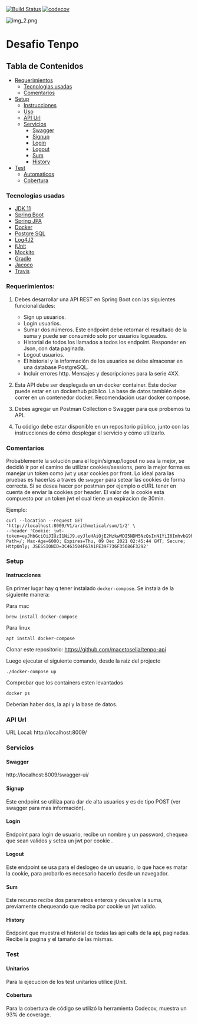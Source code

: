 [![Build Status](https://travis-ci.com/macetosella/tenpo-api.svg?branch=master)](https://travis-ci.com/macetosella/tenpo-api)
[![codecov](https://codecov.io/gh/macetosella/tenpo-api/branch/master/graph/badge.svg)](https://codecov.io/gh/macetosella/tenpo-api)

![img_2.png](https://krealo.pe/wp-content/uploads/2020/12/Tengo-original-pa%CC%81gina-web--e1609189663257.png)

# Desafio Tenpo

## Tabla de Contenidos

- [Requerimientos](#requerimientos)
   - [Tecnologias usadas](#tecnologias-usadas)
   - [Comentarios](#comentarios)
- [Setup](#setup)
   - [Instrucciones](#instrucciones)
   - [Uso](#uso)
   - [API Url](#api)
   - [Servicios](#servicios)
      - [Swagger](#swagger) 
      - [Signup](#ignup)
      - [Login](#login)
      - [Logout](#logut)
      - [Sum](#sum)
      - [History](#history)
- [Test](#test)
   - [Automaticos](#automaticos)
   - [Cobertura](#cobertura)
   
### Tecnologias usadas
- [JDK 11](https://www.oracle.com/index.html)
- [Spring Boot](https://projects.spring.io/spring-boot/)
- [Spring JPA](https://docs.spring.io/spring-data/jpa/docs/current/reference/html/)
- [Docker](https://www.docker.com/)
- [Postgre SQL](https://www.postgresql.org/)
- [Log4J2](http://www.slf4j.org/)
- [jUnit](http://junit.org/junit5/)
- [Mockito](http://site.mockito.org/)
- [Gradle](https://gradle.org/)
- [Jacoco](https://www.jacoco.org/jacoco/trunk/index.html)
- [Travis](https://travis-ci.com/)

### Requerimientos:

1. Debes desarrollar una API REST en Spring Boot con las siguientes funcionalidades:
   * Sign up usuarios.
   * Login usuarios.
   * Sumar dos números. Este endpoint debe retornar el resultado de la suma y puede ser consumido solo por usuarios logueados.
   * Historial de todos los llamados a todos los endpoint. Responder en Json, con data paginada.
   * Logout usuarios.
   * El historial y la información de los usuarios se debe almacenar en una database PostgreSQL.
   * Incluir errores http. Mensajes y descripciones para la serie 4XX.


2. Esta API debe ser desplegada en un docker container. Este docker puede estar en un dockerhub público. La base de datos también debe correr en un contenedor docker. Recomendación usar docker compose.


3. Debes agregar un Postman Collection o Swagger para que probemos tu API.


4. Tu código debe estar disponible en un repositorio público, junto con las instrucciones de cómo desplegar el servicio y cómo utilizarlo.

### Comentarios
Probablemente la solución para el login/signup/logout no sea la mejor, se decidió ir por el camino de utilizar cookies/sessions, pero la mejor forma es manejar un token como jwt y usar cookies por front.
Lo ideal para las pruebas es hacerlas a traves de `swagger` para setear las cookies de forma correcta. Si se desea hacer por postman por ejemplo o cURL tener en cuenta de enviar la cookies por header.
El valor de la cookie esta compuesto por un token jwt el cual tiene un expiracion de 30min.

Ejemplo:
```
curl --location --request GET 'http://localhost:8009/V1/arithmetical/sum/1/2' \
--header 'Cookie: jwt-token=eyJhbGciOiJIUzI1NiJ9.eyJleHAiOjE2MzkwMDI5NDM5NzQsInN1YiI6ImhvbG9hMiJ9.lj8sgMzKCVwqPctl77e39Sw9iGqabbnPTUvFhLRK9ow; 
Path=/; Max-Age=6000; Expires=Thu, 09 Dec 2021 02:45:44 GMT; Secure; HttpOnly; JSESSIONID=3C463504F67A1FE39F736F35686F3292'
```

### Setup
#### Instrucciones
En primer lugar hay q tener instalado `docker-compose`. Se instala de la siguiente manera:

Para mac
```
brew install docker-compose
```
Para linux
```
apt install docker-compose
```

Clonar este repositorio: https://github.com/macetosella/tenpo-api

Luego ejecutar el siguiente comando, desde la raiz del projecto
```
./docker-compose up
```

Comprobar que los containers esten levantados
```
docker ps
```
Deberían haber dos, la api y la base de datos.
### API Url
URL Local: http://localhost:8009/

### Servicios
#### Swagger
http://localhost:8009/swagger-ui/
#### Signup
Este endpoint se utiliza para dar de alta usuarios y es de tipo POST (ver swagger para mas información).
#### Login
Endpoint para login de usuario, recibe un nombre y un password, chequea que sean validos y setea un jwt por cookie .
#### Logout
Este endpoint se usa para el deslogeo de un usuario, lo que hace es matar la cookie, para probarlo es necesario hacerlo desde un navegador.
#### Sum
Este recurso recibe dos parametros enteros y devuelve la suma, previamente chequeando que reciba por cookie un jwt valido.
#### History
Endpoint que muestra el historial de todas las api calls de la api, paginadas. Recibe la pagina y el tamaño de las mismas.

### Test
#### Unitarios

Para la ejecucion de los test unitarios utilice jUnit.

#### Cobertura

Para la cobertura de código se utilizó la herramienta Codecov, muestra un 93% de coverage.
